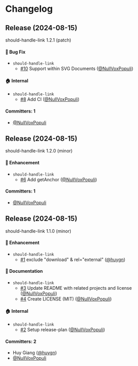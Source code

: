 # Changelog

## Release (2024-08-15)

should-handle-link 1.2.1 (patch)

#### :bug: Bug Fix
* `should-handle-link`
  * [#10](https://github.com/NullVoxPopuli/should-handle-link/pull/10) Support <a> within SVG Documents ([@NullVoxPopuli](https://github.com/NullVoxPopuli))

#### :house: Internal
* `should-handle-link`
  * [#8](https://github.com/NullVoxPopuli/should-handle-link/pull/8) Add CI ([@NullVoxPopuli](https://github.com/NullVoxPopuli))

#### Committers: 1
- [@NullVoxPopuli](https://github.com/NullVoxPopuli)

## Release (2024-08-15)

should-handle-link 1.2.0 (minor)

#### :rocket: Enhancement
* `should-handle-link`
  * [#6](https://github.com/NullVoxPopuli/should-handle-link/pull/6) Add getAnchor ([@NullVoxPopuli](https://github.com/NullVoxPopuli))

#### Committers: 1
- [@NullVoxPopuli](https://github.com/NullVoxPopuli)

## Release (2024-08-15)

should-handle-link 1.1.0 (minor)

#### :rocket: Enhancement
* `should-handle-link`
  * [#1](https://github.com/NullVoxPopuli/should-handle-link/pull/1) exclude "download" & rel="external" ([@huygn](https://github.com/huygn))

#### :memo: Documentation
* `should-handle-link`
  * [#3](https://github.com/NullVoxPopuli/should-handle-link/pull/3) Update README with related projects and license ([@NullVoxPopuli](https://github.com/NullVoxPopuli))
  * [#4](https://github.com/NullVoxPopuli/should-handle-link/pull/4) Create LICENSE (MIT) ([@NullVoxPopuli](https://github.com/NullVoxPopuli))

#### :house: Internal
* `should-handle-link`
  * [#2](https://github.com/NullVoxPopuli/should-handle-link/pull/2) Setup release-plan ([@NullVoxPopuli](https://github.com/NullVoxPopuli))

#### Committers: 2
- Huy Giang ([@huygn](https://github.com/huygn))
- [@NullVoxPopuli](https://github.com/NullVoxPopuli)
